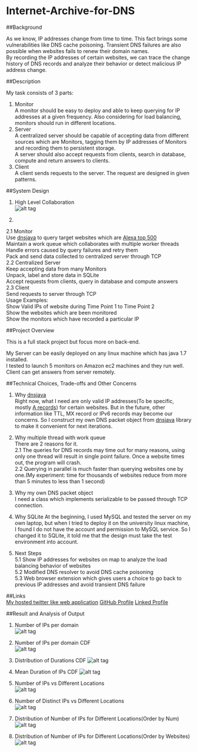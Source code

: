 Internet-Archive-for-DNS
===========================================================

##Background

As we know, IP addresses change from time to time. This fact brings some vulnerabilities like DNS cache poisoning. Transient
DNS failures are also possible when websites fails to renew their domain names.  
By recording the IP addresses of certain websites, we can trace the change history of DNS records and analyze their behavior or detect
malicious IP address change.

##Description

My task consists of 3 parts:  

1. Monitor  
   A monitor should be easy to deploy and able to keep querying for IP addresses at a given frequency. Also considering for load balancing, monitors should run in different locations.  
2. Server  
   A centralized server should be capable of accepting data from different sources which are Monitors, tagging them by IP addresses of Monitors and recording them to persistent storage.  
   A server should also accept requests from clients, search in database, compute and return answers to clients.
3. Client  
   A client sends requests to the server. The request are designed in given patterns.  

##System Design

1. High Level Collaboration  
 ![alt tag](https://github.com/yanzhewu/Internet-Archive-for-DNS/blob/master/Images/SequenceDiagramStorage.png)  
 
2.  
  2.1 Monitor  
      Use [dnsjava](http://www.dnsjava.org/) to query target websites which are [Alexa top 500](http://www.alexa.com/topsites)  
      Maintain a work queue which collaborates with multiple worker threads  
      Handle errors caused by query failures and retry them  
      Pack and send data collected to centralized server through TCP  
  2.2 Centralized Server  
      Keep accepting data from many Monitors  
      Unpack, label and store data in SQLite  
      Accept requests from clients, query in database and compute answers  
  2.3 Client  
      Send requests to server through TCP  
      Usage Examples:  
          Show Valid IPs of website during Time Point 1 to Time Point 2  
          Show the websites which are been monitored  
          Show the monitors which have recorded a particular IP  

##Project Overview

This is a full stack project but focus more on back-end.  

My Server can be easily deployed on any linux machine which has java 1.7 installed.  
I tested to launch 5 monitors on Amazon ec2 machines and they run well.  
Client can get answers from server remotely.  

##Technical Choices, Trade-offs and Other Concerns

1. Why [dnsjava](http://www.dnsjava.org/)  
   Right now, what I need are only valid IP addresses(To be specific, mostly [A records](https://en.wikipedia.org/wiki/List_of_DNS_record_types)) for certain websites. But in the future, other information like TTL, MX record or IPv6 records may become our concerns. So I construct my own DNS packet object from [dnsjava](http://www.dnsjava.org/) library to make it convenient for next iterations.  

2. Why multiple thread with work queue  
   There are 2 reasons for it.  
   2.1 The queries for DNS records may time out for many reasons, using only one thread will result in single point failure. Once a website times out, the program will crash.  
   2.2 Querying in parallel is much faster than querying websites one by one.(My experiment: time for thousands of websites reduce from more than 5 minutes to less than 1 second)  

3. Why my own DNS packet object  
   I need a class which implements serializable to be passed through TCP connection.  
   
4. Why SQLite
   At the beginning, I used MySQL and tested the server on my own laptop, but when I tried to deploy it on the university linux machine, I found I do not have the account and permission to MySQL service. So I changed it to SQLite, it told me that the design must take the test environment into account.  

5. Next Steps  
   5.1 Show IP addresses for websites on map to analyze the load balancing behavior of websites  
   5.2 Modified DNS resolver to avoid DNS cache poisoning  
   5.3 Web browser extension which gives users a choice to go back to previous IP addresses and avoid transient DNS failure
     
##Links  
[My hosted twitter like web application](52.8.114.250:3000)
[GitHub Profile](https://github.com/yanzhewu)
[Linked Profile](https://www.linkedin.com/in/yanzhewu)

##Result and Analysis of Output

1. Number of IPs per domain  
   ![alt tag](https://github.com/yanzhewu/Internet-Archive-for-DNS/blob/master/Images/8.png)  

2. Number of IPs per domain CDF  
   ![alt tag](https://github.com/yanzhewu/Internet-Archive-for-DNS/blob/master/Images/1.png)  
   
3. Distribution of Durations CDF
   ![alt tag](https://github.com/yanzhewu/Internet-Archive-for-DNS/blob/master/Images/2.png)
   
4. Mean Duration of IPs CDF
   ![alt tag](https://github.com/yanzhewu/Internet-Archive-for-DNS/blob/master/Images/3.png)  
   
5. Number of IPs vs Different Locations  
   ![alt tag](https://github.com/yanzhewu/Internet-Archive-for-DNS/blob/master/Images/4.png)  

6. Number of Distinct IPs vs Different Locations  
   ![alt tag](https://github.com/yanzhewu/Internet-Archive-for-DNS/blob/master/Images/5.png) 
   
7. Distribution of Number of IPs for Different Locations(Order by Num)
   ![alt tag](https://github.com/yanzhewu/Internet-Archive-for-DNS/blob/master/Images/6.png)

8. Distribution of Number of IPs for Different Locations(Order by Websites)
   ![alt tag](https://github.com/yanzhewu/Internet-Archive-for-DNS/blob/master/Images/7.png)
   

